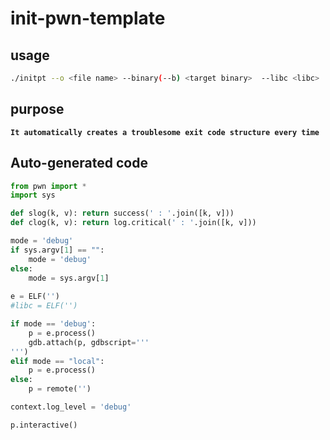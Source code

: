 # init-pwn-template

## usage

```bash
./initpt --o <file name> --binary(--b) <target binary>  --libc <libc>
```

## purpose
**`It automatically creates a troublesome exit code structure every time`**

## Auto-generated code
```py
from pwn import *
import sys

def slog(k, v): return success(' : '.join([k, v]))
def clog(k, v): return log.critical(' : '.join([k, v]))

mode = 'debug'
if sys.argv[1] == "":
    mode = 'debug'
else:
    mode = sys.argv[1]
    
e = ELF('')
#libc = ELF('')

if mode == 'debug':
    p = e.process()
    gdb.attach(p, gdbscript='''
''')
elif mode == "local":
    p = e.process()
else:
    p = remote('')

context.log_level = 'debug'

p.interactive()
```